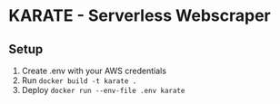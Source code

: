 # KARATE - Serverless Webscraper

## Setup

1. Create .env with your AWS credentials
1. Run `docker build -t karate .`
2. Deploy `docker run --env-file .env karate`